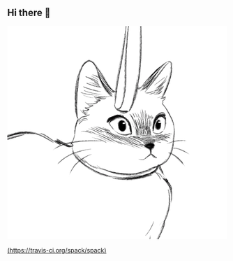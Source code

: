 ## Hi there 👋


<img src="https://github.com/Vitas-ai-ce/Vitas-ai-ce/blob/main/99px_ru_animacii_41920_koshka_s_chemto_igraet_na_belom_fone.gif" alt="The Unlimited" width="600">

[(https://travis-ci.org/spack/spack)](https://img.shields.io/badge/py-python-orange?style=plastic&logo=python)
                                                                                                              
                                                                                                            
